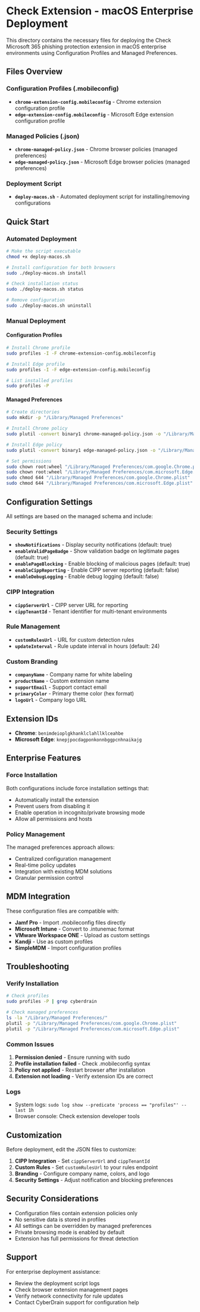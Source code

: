 # Check Extension - macOS Enterprise Deployment

This directory contains the necessary files for deploying the Check Microsoft 365 phishing protection extension in macOS enterprise environments using Configuration Profiles and Managed Preferences.

## Files Overview

### Configuration Profiles (.mobileconfig)
- **`chrome-extension-config.mobileconfig`** - Chrome extension configuration profile
- **`edge-extension-config.mobileconfig`** - Microsoft Edge extension configuration profile

### Managed Policies (.json)
- **`chrome-managed-policy.json`** - Chrome browser policies (managed preferences)
- **`edge-managed-policy.json`** - Microsoft Edge browser policies (managed preferences)

### Deployment Script
- **`deploy-macos.sh`** - Automated deployment script for installing/removing configurations

## Quick Start

### Automated Deployment
```bash
# Make the script executable
chmod +x deploy-macos.sh

# Install configuration for both browsers
sudo ./deploy-macos.sh install

# Check installation status
sudo ./deploy-macos.sh status

# Remove configuration
sudo ./deploy-macos.sh uninstall
```

### Manual Deployment

#### Configuration Profiles
```bash
# Install Chrome profile
sudo profiles -I -F chrome-extension-config.mobileconfig

# Install Edge profile  
sudo profiles -I -F edge-extension-config.mobileconfig

# List installed profiles
sudo profiles -P
```

#### Managed Preferences
```bash
# Create directories
sudo mkdir -p "/Library/Managed Preferences"

# Install Chrome policy
sudo plutil -convert binary1 chrome-managed-policy.json -o "/Library/Managed Preferences/com.google.Chrome.plist"

# Install Edge policy
sudo plutil -convert binary1 edge-managed-policy.json -o "/Library/Managed Preferences/com.microsoft.Edge.plist"

# Set permissions
sudo chown root:wheel "/Library/Managed Preferences/com.google.Chrome.plist"
sudo chown root:wheel "/Library/Managed Preferences/com.microsoft.Edge.plist"
sudo chmod 644 "/Library/Managed Preferences/com.google.Chrome.plist"
sudo chmod 644 "/Library/Managed Preferences/com.microsoft.Edge.plist"
```

## Configuration Settings

All settings are based on the managed schema and include:

### Security Settings
- **`showNotifications`** - Display security notifications (default: true)
- **`enableValidPageBadge`** - Show validation badge on legitimate pages (default: true)  
- **`enablePageBlocking`** - Enable blocking of malicious pages (default: true)
- **`enableCippReporting`** - Enable CIPP server reporting (default: false)
- **`enableDebugLogging`** - Enable debug logging (default: false)

### CIPP Integration
- **`cippServerUrl`** - CIPP server URL for reporting
- **`cippTenantId`** - Tenant identifier for multi-tenant environments

### Rule Management
- **`customRulesUrl`** - URL for custom detection rules
- **`updateInterval`** - Rule update interval in hours (default: 24)

### Custom Branding
- **`companyName`** - Company name for white labeling
- **`productName`** - Custom extension name
- **`supportEmail`** - Support contact email
- **`primaryColor`** - Primary theme color (hex format)
- **`logoUrl`** - Company logo URL

## Extension IDs

- **Chrome**: `benimdeioplgkhanklclahllklceahbe`
- **Microsoft Edge**: `knepjpocdagponkonnbggpcnhnaikajg`

## Enterprise Features

### Force Installation
Both configurations include force installation settings that:
- Automatically install the extension
- Prevent users from disabling it
- Enable operation in incognito/private browsing mode
- Allow all permissions and hosts

### Policy Management
The managed preferences approach allows:
- Centralized configuration management
- Real-time policy updates
- Integration with existing MDM solutions
- Granular permission control

## MDM Integration

These configuration files are compatible with:
- **Jamf Pro** - Import .mobileconfig files directly
- **Microsoft Intune** - Convert to .intunemac format
- **VMware Workspace ONE** - Upload as custom settings
- **Kandji** - Use as custom profiles
- **SimpleMDM** - Import configuration profiles

## Troubleshooting

### Verify Installation
```bash
# Check profiles
sudo profiles -P | grep cyberdrain

# Check managed preferences
ls -la "/Library/Managed Preferences/"
plutil -p "/Library/Managed Preferences/com.google.Chrome.plist"
plutil -p "/Library/Managed Preferences/com.microsoft.Edge.plist"
```

### Common Issues
1. **Permission denied** - Ensure running with sudo
2. **Profile installation failed** - Check .mobileconfig syntax
3. **Policy not applied** - Restart browser after installation
4. **Extension not loading** - Verify extension IDs are correct

### Logs
- System logs: `sudo log show --predicate 'process == "profiles"' --last 1h`
- Browser console: Check extension developer tools

## Customization

Before deployment, edit the JSON files to customize:
1. **CIPP Integration** - Set `cippServerUrl` and `cippTenantId`
2. **Custom Rules** - Set `customRulesUrl` to your rules endpoint
3. **Branding** - Configure company name, colors, and logo
4. **Security Settings** - Adjust notification and blocking preferences

## Security Considerations

- Configuration files contain extension policies only
- No sensitive data is stored in profiles
- All settings can be overridden by managed preferences
- Private browsing mode is enabled by default
- Extension has full permissions for threat detection

## Support

For enterprise deployment assistance:
- Review the deployment script logs
- Check browser extension management pages
- Verify network connectivity for rule updates
- Contact CyberDrain support for configuration help
